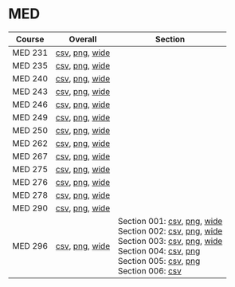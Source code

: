 # MED

| Course | Overall | Section |
| ------ | ------- | ------- |
| MED 231 | [csv](https://github.com/UCSD-Historical-Enrollment-Data/2024Spring/blob/main/overall/MED%20231.csv), [png](https://raw.githubusercontent.com/UCSD-Historical-Enrollment-Data/2024Spring/main/plot_overall/MED%20231.png), [wide](https://raw.githubusercontent.com/UCSD-Historical-Enrollment-Data/2024Spring/main/plot_overall_wide/MED%20231.png) |  |
| MED 235 | [csv](https://github.com/UCSD-Historical-Enrollment-Data/2024Spring/blob/main/overall/MED%20235.csv), [png](https://raw.githubusercontent.com/UCSD-Historical-Enrollment-Data/2024Spring/main/plot_overall/MED%20235.png), [wide](https://raw.githubusercontent.com/UCSD-Historical-Enrollment-Data/2024Spring/main/plot_overall_wide/MED%20235.png) |  |
| MED 240 | [csv](https://github.com/UCSD-Historical-Enrollment-Data/2024Spring/blob/main/overall/MED%20240.csv), [png](https://raw.githubusercontent.com/UCSD-Historical-Enrollment-Data/2024Spring/main/plot_overall/MED%20240.png), [wide](https://raw.githubusercontent.com/UCSD-Historical-Enrollment-Data/2024Spring/main/plot_overall_wide/MED%20240.png) |  |
| MED 243 | [csv](https://github.com/UCSD-Historical-Enrollment-Data/2024Spring/blob/main/overall/MED%20243.csv), [png](https://raw.githubusercontent.com/UCSD-Historical-Enrollment-Data/2024Spring/main/plot_overall/MED%20243.png), [wide](https://raw.githubusercontent.com/UCSD-Historical-Enrollment-Data/2024Spring/main/plot_overall_wide/MED%20243.png) |  |
| MED 246 | [csv](https://github.com/UCSD-Historical-Enrollment-Data/2024Spring/blob/main/overall/MED%20246.csv), [png](https://raw.githubusercontent.com/UCSD-Historical-Enrollment-Data/2024Spring/main/plot_overall/MED%20246.png), [wide](https://raw.githubusercontent.com/UCSD-Historical-Enrollment-Data/2024Spring/main/plot_overall_wide/MED%20246.png) |  |
| MED 249 | [csv](https://github.com/UCSD-Historical-Enrollment-Data/2024Spring/blob/main/overall/MED%20249.csv), [png](https://raw.githubusercontent.com/UCSD-Historical-Enrollment-Data/2024Spring/main/plot_overall/MED%20249.png), [wide](https://raw.githubusercontent.com/UCSD-Historical-Enrollment-Data/2024Spring/main/plot_overall_wide/MED%20249.png) |  |
| MED 250 | [csv](https://github.com/UCSD-Historical-Enrollment-Data/2024Spring/blob/main/overall/MED%20250.csv), [png](https://raw.githubusercontent.com/UCSD-Historical-Enrollment-Data/2024Spring/main/plot_overall/MED%20250.png), [wide](https://raw.githubusercontent.com/UCSD-Historical-Enrollment-Data/2024Spring/main/plot_overall_wide/MED%20250.png) |  |
| MED 262 | [csv](https://github.com/UCSD-Historical-Enrollment-Data/2024Spring/blob/main/overall/MED%20262.csv), [png](https://raw.githubusercontent.com/UCSD-Historical-Enrollment-Data/2024Spring/main/plot_overall/MED%20262.png), [wide](https://raw.githubusercontent.com/UCSD-Historical-Enrollment-Data/2024Spring/main/plot_overall_wide/MED%20262.png) |  |
| MED 267 | [csv](https://github.com/UCSD-Historical-Enrollment-Data/2024Spring/blob/main/overall/MED%20267.csv), [png](https://raw.githubusercontent.com/UCSD-Historical-Enrollment-Data/2024Spring/main/plot_overall/MED%20267.png), [wide](https://raw.githubusercontent.com/UCSD-Historical-Enrollment-Data/2024Spring/main/plot_overall_wide/MED%20267.png) |  |
| MED 275 | [csv](https://github.com/UCSD-Historical-Enrollment-Data/2024Spring/blob/main/overall/MED%20275.csv), [png](https://raw.githubusercontent.com/UCSD-Historical-Enrollment-Data/2024Spring/main/plot_overall/MED%20275.png), [wide](https://raw.githubusercontent.com/UCSD-Historical-Enrollment-Data/2024Spring/main/plot_overall_wide/MED%20275.png) |  |
| MED 276 | [csv](https://github.com/UCSD-Historical-Enrollment-Data/2024Spring/blob/main/overall/MED%20276.csv), [png](https://raw.githubusercontent.com/UCSD-Historical-Enrollment-Data/2024Spring/main/plot_overall/MED%20276.png), [wide](https://raw.githubusercontent.com/UCSD-Historical-Enrollment-Data/2024Spring/main/plot_overall_wide/MED%20276.png) |  |
| MED 278 | [csv](https://github.com/UCSD-Historical-Enrollment-Data/2024Spring/blob/main/overall/MED%20278.csv), [png](https://raw.githubusercontent.com/UCSD-Historical-Enrollment-Data/2024Spring/main/plot_overall/MED%20278.png), [wide](https://raw.githubusercontent.com/UCSD-Historical-Enrollment-Data/2024Spring/main/plot_overall_wide/MED%20278.png) |  |
| MED 290 | [csv](https://github.com/UCSD-Historical-Enrollment-Data/2024Spring/blob/main/overall/MED%20290.csv), [png](https://raw.githubusercontent.com/UCSD-Historical-Enrollment-Data/2024Spring/main/plot_overall/MED%20290.png), [wide](https://raw.githubusercontent.com/UCSD-Historical-Enrollment-Data/2024Spring/main/plot_overall_wide/MED%20290.png) |  |
| MED 296 | [csv](https://github.com/UCSD-Historical-Enrollment-Data/2024Spring/blob/main/overall/MED%20296.csv), [png](https://raw.githubusercontent.com/UCSD-Historical-Enrollment-Data/2024Spring/main/plot_overall/MED%20296.png), [wide](https://raw.githubusercontent.com/UCSD-Historical-Enrollment-Data/2024Spring/main/plot_overall_wide/MED%20296.png) | Section 001: [csv](https://github.com/UCSD-Historical-Enrollment-Data/2024Spring/blob/main/section/MED%20296_001.csv), [png](https://raw.githubusercontent.com/UCSD-Historical-Enrollment-Data/2024Spring/main/plot_section/MED%20296_001.png), [wide](https://raw.githubusercontent.com/UCSD-Historical-Enrollment-Data/2024Spring/main/plot_section_wide/MED%20296_001.png)<br>Section 002: [csv](https://github.com/UCSD-Historical-Enrollment-Data/2024Spring/blob/main/section/MED%20296_002.csv), [png](https://raw.githubusercontent.com/UCSD-Historical-Enrollment-Data/2024Spring/main/plot_section/MED%20296_002.png), [wide](https://raw.githubusercontent.com/UCSD-Historical-Enrollment-Data/2024Spring/main/plot_section_wide/MED%20296_002.png)<br>Section 003: [csv](https://github.com/UCSD-Historical-Enrollment-Data/2024Spring/blob/main/section/MED%20296_003.csv), [png](https://raw.githubusercontent.com/UCSD-Historical-Enrollment-Data/2024Spring/main/plot_section/MED%20296_003.png), [wide](https://raw.githubusercontent.com/UCSD-Historical-Enrollment-Data/2024Spring/main/plot_section_wide/MED%20296_003.png)<br>Section 004: [csv](https://github.com/UCSD-Historical-Enrollment-Data/2024Spring/blob/main/section/MED%20296_004.csv), [png](https://raw.githubusercontent.com/UCSD-Historical-Enrollment-Data/2024Spring/main/plot_section/MED%20296_004.png)<br>Section 005: [csv](https://github.com/UCSD-Historical-Enrollment-Data/2024Spring/blob/main/section/MED%20296_005.csv), [png](https://raw.githubusercontent.com/UCSD-Historical-Enrollment-Data/2024Spring/main/plot_section/MED%20296_005.png)<br>Section 006: [csv](https://github.com/UCSD-Historical-Enrollment-Data/2024Spring/blob/main/section/MED%20296_006.csv) |
